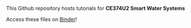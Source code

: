 This Github repository hosts tutorials for **CE374U2 Smart Water Systems**

Access these files on [Binder](https://hub.gesis.mybinder.org/user/linasela-ce374u--infrastructure-c4cvufu3/lab)!
